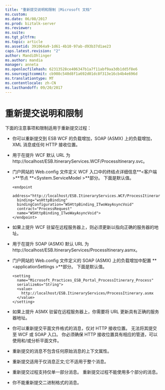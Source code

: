 ```yaml
---
title: "重新提交说明和限制 |Microsoft 文档"
ms.custom: 
ms.date: 06/08/2017
ms.prod: biztalk-server
ms.reviewer: 
ms.suite: 
ms.tgt_pltfrm: 
ms.topic: article
ms.assetid: 391064a9-1d61-4b10-97ab-d93b37d1ae23
caps.latest.revision: "2"
author: MandiOhlinger
ms.author: mandia
manager: anneta
ms.openlocfilehash: 62313528ce406347b1a7f11abf9aa3db1dd5f8e6
ms.sourcegitcommit: cb908c540d8f1a692d01dc8f313e16cb4b4e696d
ms.translationtype: MT
ms.contentlocale: zh-CN
ms.lasthandoff: 09/20/2017
---
```

# <a name="resubmission-notes-and-restrictions"></a>重新提交说明和限制
下面的注意事项和限制适用于重新提交过程：  
  
-   你可以重新提交到 ESB WCF 的负载增加，SOAP (ASMX) 上的负载增加，XML 消息或任何 HTTP 接收位置。  
  
-   用于在提升 WCF 默认 URL 为 http://localhost/ESB.ItineraryServices.WCF/ProcessItinerary.svc。  
  
-   门户网站的 Web.config 文件定义 WCF 入口中的终结点详细信息**\<客户端 >**节点 **\<System.ServiceModel >**部分。 下面是默认值。  
  
    ```  
    <endpoint  
      address="http://localhost/ESB.ItineraryServices.WCF/ProcessItinerary.svc"  
      binding="wsHttpBinding"  
      bindingConfiguration="WSHttpBinding_ITwoWayAsyncVoid"  
      contract="ProcessRequest"   
      name="WSHttpBinding_ITwoWayAsyncVoid">                  
    </endpoint>  
    ```  
  
-   如果上提升 WCF 驻留在远程服务器上，则必须更新以指向正确的服务器的地址。  
  
-   用于在提升 SOAP (ASMX) 默认 URL 为 http://localhost/ESB.ItineraryServices/ProcessItinerary.asmx。  
  
-   门户网站的 Web.config 文件定义的 SOAP (ASMX) 上的负载增加中配置 **\<applicationSettings >**部分。 下面是默认值。  
  
    ```  
    <setting   
      name="Microsoft_Practices_ESB_Portal_ProcessItinerary_Process"  
      serializeAs="String">  
      <value>  
        http://localhost/ESB.ItineraryServices/ProcessItinerary.asmx  
      </value>  
    </setting>  
    ```  
  
-   如果上提升 ASMX 驻留在远程服务器上，你需要将 URL 更新具有正确的服务器地址。  
  
-   你可以重新提交平面文件格式的消息，仅对 HTTP 接收位置。 无法将其提交至 WCF 或 SOAP 入口。 你必须确保 HTTP 接收位置具有相应的管道，可以使用和/或分析平面文件。  
  
-   重新提交的消息不包含任何原始消息的上下文属性。  
  
-   重新提交适用于仅消息正文;它不适用于整个消息。  
  
-   重新提交过程支持仅单一部分消息。 重新提交过程不能使用多个部分的消息。  
  
-   你不能重新提交二进制格式的消息。